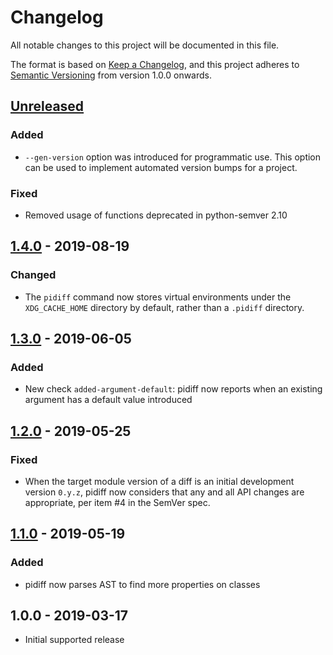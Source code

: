 # Changelog
All notable changes to this project will be documented in this file.

The format is based on [Keep a Changelog](https://keepachangelog.com/en/1.0.0/),
and this project adheres to [Semantic Versioning](https://semver.org/spec/v2.0.0.html)
from version 1.0.0 onwards.

## [Unreleased]


### Added

- ``--gen-version`` option was introduced for programmatic use. This option can be
  used to implement automated version bumps for a project.

### Fixed

- Removed usage of functions deprecated in python-semver 2.10

## [1.4.0] - 2019-08-19

### Changed

- The `pidiff` command now stores virtual environments under the
  `XDG_CACHE_HOME` directory by default, rather than a `.pidiff` directory.

## [1.3.0] - 2019-06-05

### Added

- New check `added-argument-default`: pidiff now reports when an existing argument
  has a default value introduced

## [1.2.0] - 2019-05-25

### Fixed

- When the target module version of a diff is an initial development version `0.y.z`,
  pidiff now considers that any and all API changes are appropriate, per item #4
  in the SemVer spec.

## [1.1.0] - 2019-05-19

### Added

- pidiff now parses AST to find more properties on classes

## 1.0.0 - 2019-03-17

- Initial supported release


[Unreleased]: https://github.com/rohanpm/pidiff/compare/v1.4.0..HEAD
[1.4.0]: https://github.com/rohanpm/pidiff/compare/v1.3.0..v1.4.0
[1.3.0]: https://github.com/rohanpm/pidiff/compare/v1.2.0..v1.3.0
[1.2.0]: https://github.com/rohanpm/pidiff/compare/v1.1.0..v1.2.0
[1.1.0]: https://github.com/rohanpm/pidiff/compare/v1.0.0..v1.1.0
